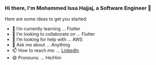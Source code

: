 ### Hi there, I'm Mohammed Issa Hajjaj, a Software Engineer 👋


Here are some ideas to get you started:

<!-- - 🔭 I’m currently working on ... -->
- 🌱 I’m currently learning ... Flutter
- 👯 I’m looking to collaborate on ... Flutter
- 🤔 I’m looking for help with ... AWS
- 💬 Ask me about ... Anything
- 📫 How to reach me: ... [LinkedIn](https://www.linkedin.com/in/mohammadhajjaj)
- 😄 Pronouns: ... He/Him
<!-- - ⚡ Fun fact: ... -->
